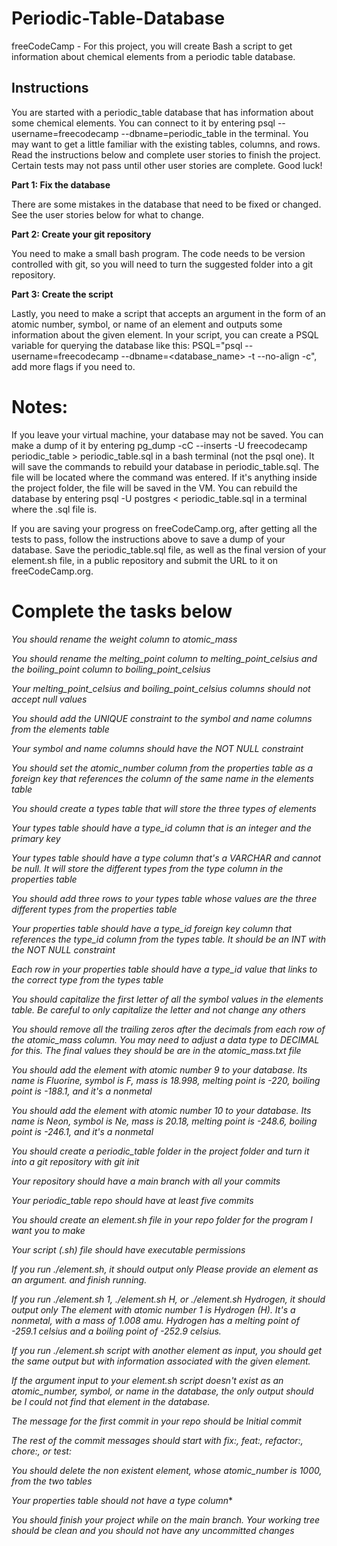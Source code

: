 # Periodic-Table-Database
freeCodeCamp - For this project, you will create Bash a script to get information about chemical elements from a periodic table database.

## Instructions
You are started with a periodic_table database that has information about some chemical elements. You can connect to it by entering psql --username=freecodecamp --dbname=periodic_table in the terminal. You may want to get a little familiar with the existing tables, columns, and rows. Read the instructions below and complete user stories to finish the project. Certain tests may not pass until other user stories are complete. Good luck!

**Part 1: Fix the database**

There are some mistakes in the database that need to be fixed or changed. See the user stories below for what to change.

**Part 2: Create your git repository**

You need to make a small bash program. The code needs to be version controlled with git, so you will need to turn the suggested folder into a git repository.

**Part 3: Create the script**

Lastly, you need to make a script that accepts an argument in the form of an atomic number, symbol, or name of an element and outputs some information about the given element. In your script, you can create a PSQL variable for querying the database like this: PSQL="psql --username=freecodecamp --dbname=<database_name> -t --no-align -c", add more flags if you need to.

# Notes:
If you leave your virtual machine, your database may not be saved. You can make a dump of it by entering pg_dump -cC --inserts -U freecodecamp periodic_table > periodic_table.sql in a bash terminal (not the psql one). It will save the commands to rebuild your database in periodic_table.sql. The file will be located where the command was entered. If it's anything inside the project folder, the file will be saved in the VM. You can rebuild the database by entering psql -U postgres < periodic_table.sql in a terminal where the .sql file is.

If you are saving your progress on freeCodeCamp.org, after getting all the tests to pass, follow the instructions above to save a dump of your database. Save the periodic_table.sql file, as well as the final version of your element.sh file, in a public repository and submit the URL to it on freeCodeCamp.org.

# Complete the tasks below

*You should rename the weight column to atomic_mass*

*You should rename the melting_point column to melting_point_celsius and the boiling_point column to boiling_point_celsius*

*Your melting_point_celsius and boiling_point_celsius columns should not accept null values*

*You should add the UNIQUE constraint to the symbol and name columns from the elements table*

*Your symbol and name columns should have the NOT NULL constraint*

*You should set the atomic_number column from the properties table as a foreign key that references the column of the same name in the elements table*

*You should create a types table that will store the three types of elements*

*Your types table should have a type_id column that is an integer and the primary key*

*Your types table should have a type column that's a VARCHAR and cannot be null. It will store the different types from the type column in the properties table*

*You should add three rows to your types table whose values are the three different types from the properties table*

*Your properties table should have a type_id foreign key column that references the type_id column from the types table. It should be an INT with the NOT NULL constraint*

*Each row in your properties table should have a type_id value that links to the correct type from the types table*

*You should capitalize the first letter of all the symbol values in the elements table. Be careful to only capitalize the letter and not change any others*

*You should remove all the trailing zeros after the decimals from each row of the atomic_mass column. You may need to adjust a data type to DECIMAL for this. The final values they should be are in the atomic_mass.txt file*

*You should add the element with atomic number 9 to your database. Its name is Fluorine, symbol is F, mass is 18.998, melting point is -220, boiling point is -188.1, and it's a nonmetal*

*You should add the element with atomic number 10 to your database. Its name is Neon, symbol is Ne, mass is 20.18, melting point is -248.6, boiling point is -246.1, and it's a nonmetal*

*You should create a periodic_table folder in the project folder and turn it into a git repository with git init*

*Your repository should have a main branch with all your commits*

*Your periodic_table repo should have at least five commits*

*You should create an element.sh file in your repo folder for the program I want you to make*

*Your script (.sh) file should have executable permissions*

*If you run ./element.sh, it should output only Please provide an element as an argument. and finish running.*

*If you run ./element.sh 1, ./element.sh H, or ./element.sh Hydrogen, it should output only The element with atomic number 1 is Hydrogen (H). It's a nonmetal, with a mass of 1.008 amu. Hydrogen has a melting point of -259.1 celsius and a boiling point of -252.9 celsius.*

*If you run ./element.sh script with another element as input, you should get the same output but with information associated with the given element.*

*If the argument input to your element.sh script doesn't exist as an atomic_number, symbol, or name in the database, the only output should be I could not find that element in the database.*

*The message for the first commit in your repo should be Initial commit*

*The rest of the commit messages should start with fix:, feat:, refactor:, chore:, or test:*

*You should delete the non existent element, whose atomic_number is 1000, from the two tables*

*Your properties table should not have a type column**

*You should finish your project while on the main branch. Your working tree should be clean and you should not have any uncommitted changes*

